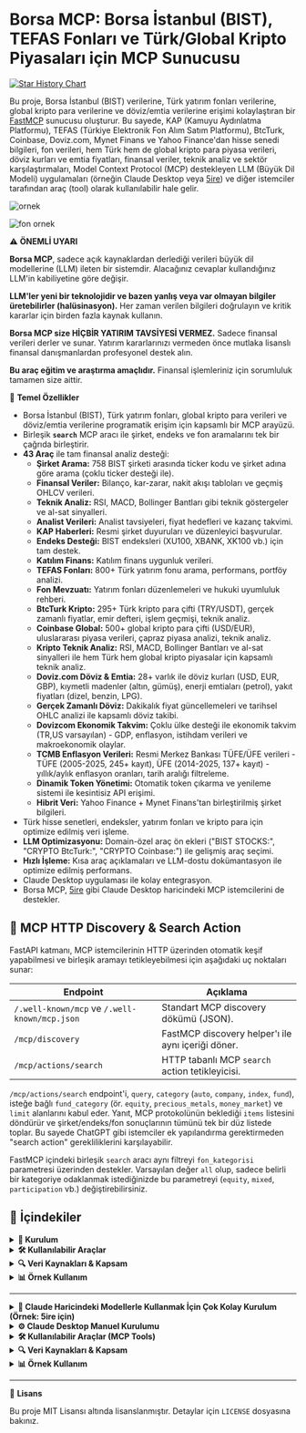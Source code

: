 # Borsa MCP: Borsa İstanbul (BIST), TEFAS Fonları ve Türk/Global Kripto Piyasaları için MCP Sunucusu

[![Star History Chart](https://api.star-history.com/svg?repos=saidsurucu/borsa-mcp&type=Date)](https://www.star-history.com/#saidsurucu/borsa-mcp&Date)

Bu proje, Borsa İstanbul (BIST) verilerine, Türk yatırım fonları verilerine, global kripto para verilerine ve döviz/emtia verilerine erişimi kolaylaştıran bir [FastMCP](https://gofastmcp.com/) sunucusu oluşturur. Bu sayede, KAP (Kamuyu Aydınlatma Platformu), TEFAS (Türkiye Elektronik Fon Alım Satım Platformu), BtcTurk, Coinbase, Doviz.com, Mynet Finans ve Yahoo Finance'dan hisse senedi bilgileri, fon verileri, hem Türk hem de global kripto para piyasa verileri, döviz kurları ve emtia fiyatları, finansal veriler, teknik analiz ve sektör karşılaştırmaları, Model Context Protocol (MCP) destekleyen LLM (Büyük Dil Modeli) uygulamaları (örneğin Claude Desktop veya [5ire](https://5ire.app)) ve diğer istemciler tarafından araç (tool) olarak kullanılabilir hale gelir.

![ornek](./ornek.jpeg)

![fon ornek](./fon-ornek.png)

⚠️ **ÖNEMLİ UYARI**

**Borsa MCP**, sadece açık kaynaklardan derlediği verileri büyük dil modellerine (LLM) ileten bir sistemdir. Alacağınız cevaplar kullandığınız LLM'in kabiliyetine göre değişir. 

**LLM'ler yeni bir teknolojidir ve bazen yanlış veya var olmayan bilgiler üretebilirler (halüsinasyon).** Her zaman verilen bilgileri doğrulayın ve kritik kararlar için birden fazla kaynak kullanın.

**Borsa MCP size HİÇBİR YATIRIM TAVSİYESİ VERMEZ.** Sadece finansal verileri derler ve sunar. Yatırım kararlarınızı vermeden önce mutlaka lisanslı finansal danışmanlardan profesyonel destek alın.

**Bu araç eğitim ve araştırma amaçlıdır.** Finansal işlemleriniz için sorumluluk tamamen size aittir.

🎯 **Temel Özellikler**

* Borsa İstanbul (BIST), Türk yatırım fonları, global kripto para verileri ve döviz/emtia verilerine programatik erişim için kapsamlı bir MCP arayüzü.
* Birleşik **`search`** MCP aracı ile şirket, endeks ve fon aramalarını tek bir çağrıda birleştirir.
* **43 Araç** ile tam finansal analiz desteği:
    * **Şirket Arama:** 758 BIST şirketi arasında ticker kodu ve şirket adına göre arama (çoklu ticker desteği ile).
    * **Finansal Veriler:** Bilanço, kar-zarar, nakit akışı tabloları ve geçmiş OHLCV verileri.
    * **Teknik Analiz:** RSI, MACD, Bollinger Bantları gibi teknik göstergeler ve al-sat sinyalleri.
    * **Analist Verileri:** Analist tavsiyeleri, fiyat hedefleri ve kazanç takvimi.
    * **KAP Haberleri:** Resmi şirket duyuruları ve düzenleyici başvurular.
    * **Endeks Desteği:** BIST endeksleri (XU100, XBANK, XK100 vb.) için tam destek.
    * **Katılım Finans:** Katılım finans uygunluk verileri.
    * **TEFAS Fonları:** 800+ Türk yatırım fonu arama, performans, portföy analizi.
    * **Fon Mevzuatı:** Yatırım fonları düzenlemeleri ve hukuki uyumluluk rehberi.
    * **BtcTurk Kripto:** 295+ Türk kripto para çifti (TRY/USDT), gerçek zamanlı fiyatlar, emir defteri, işlem geçmişi, teknik analiz.
    * **Coinbase Global:** 500+ global kripto para çifti (USD/EUR), uluslararası piyasa verileri, çapraz piyasa analizi, teknik analiz.
    * **Kripto Teknik Analiz:** RSI, MACD, Bollinger Bantları ve al-sat sinyalleri ile hem Türk hem global kripto piyasalar için kapsamlı teknik analiz.
    * **Doviz.com Döviz & Emtia:** 28+ varlık ile döviz kurları (USD, EUR, GBP), kıymetli madenler (altın, gümüş), enerji emtiaları (petrol), yakıt fiyatları (dizel, benzin, LPG).
    * **Gerçek Zamanlı Döviz:** Dakikalık fiyat güncellemeleri ve tarihsel OHLC analizi ile kapsamlı döviz takibi.
    * **Dovizcom Ekonomik Takvim:** Çoklu ülke desteği ile ekonomik takvim (TR,US varsayılan) - GDP, enflasyon, istihdam verileri ve makroekonomik olaylar.
    * **TCMB Enflasyon Verileri:** Resmi Merkez Bankası TÜFE/ÜFE verileri - TÜFE (2005-2025, 245+ kayıt), ÜFE (2014-2025, 137+ kayıt) - yıllık/aylık enflasyon oranları, tarih aralığı filtreleme.
    * **Dinamik Token Yönetimi:** Otomatik token çıkarma ve yenileme sistemi ile kesintisiz API erişimi.
    * **Hibrit Veri:** Yahoo Finance + Mynet Finans'tan birleştirilmiş şirket bilgileri.
* Türk hisse senetleri, endeksler, yatırım fonları ve kripto para için optimize edilmiş veri işleme.
* **LLM Optimizasyonu:** Domain-özel araç ön ekleri ("BIST STOCKS:", "CRYPTO BtcTurk:", "CRYPTO Coinbase:") ile gelişmiş araç seçimi.
* **Hızlı İşleme:** Kısa araç açıklamaları ve LLM-dostu dokümantasyon ile optimize edilmiş performans.
* Claude Desktop uygulaması ile kolay entegrasyon.
* Borsa MCP, [5ire](https://5ire.app) gibi Claude Desktop haricindeki MCP istemcilerini de destekler.

## 🔎 MCP HTTP Discovery & Search Action

FastAPI katmanı, MCP istemcilerinin HTTP üzerinden otomatik keşif yapabilmesi ve birleşik aramayı tetikleyebilmesi için aşağıdaki uç noktaları sunar:

| Endpoint | Açıklama |
| --- | --- |
| `/.well-known/mcp` ve `/.well-known/mcp.json` | Standart MCP discovery dökümü (JSON).
| `/mcp/discovery` | FastMCP discovery helper'ı ile aynı içeriği döner.
| `/mcp/actions/search` | HTTP tabanlı MCP `search` action tetikleyicisi. | 

`/mcp/actions/search` endpoint'i, `query`, `category` (`auto`, `company`, `index`, `fund`), isteğe bağlı `fund_category` (ör. `equity`, `precious_metals`, `money_market`) ve `limit` alanlarını kabul eder. Yanıt, MCP protokolünün beklediği `items` listesini döndürür ve şirket/endeks/fon sonuçlarının tümünü tek bir düz listede toplar. Bu sayede ChatGPT gibi istemciler ek yapılandırma gerektirmeden "search action" gerekliliklerini karşılayabilir.

FastMCP içindeki birleşik `search` aracı aynı filtreyi `fon_kategorisi` parametresi üzerinden destekler. Varsayılan değer `all` olup, sadece belirli bir kategoriye odaklanmak istediğinizde bu parametreyi (`equity`, `mixed`, `participation` vb.) değiştirebilirsiniz.

## 📑 **İçindekiler**

<details>
<summary><b>🚀 Kurulum</b></summary>

- [Claude Desktop Dışı Kullanım (5ire vb.)](#-claude-haricindeki-modellerle-kullanmak-için-çok-kolay-kurulum-örnek-5ire-için)
- [Claude Desktop Manuel Kurulumu](#️-claude-desktop-manuel-kurulumu)

</details>

<details>
<summary><b>🛠️ Kullanılabilir Araçlar</b></summary>

- [Temel Şirket & Finansal Veriler](#temel-şirket--finansal-veriler)
- [Gelişmiş Analiz Araçları](#gelişmiş-analiz-araçları)
- [KAP & Haberler](#kap--haberler)
- [BIST Endeks Araçları](#bist-endeks-araçları)
- [Katılım Finans](#katılım-finans)
- [TEFAS Fon Araçları](#tefas-fon-araçları)
- [BtcTurk Kripto Araçları](#btcturk-kripto-para-araçları-türk-piyasası)
- [Coinbase Global Kripto Araçları](#coinbase-global-kripto-para-araçları-uluslararası-piyasalar)
- [Dovizcom Döviz & Emtia Araçları](#dovizcom-döviz--emtia-araçları-türk--uluslararası-piyasalar)
- [Ekonomik Takvim](#dovizcom-ekonomik-takvim-araçları)
- [TCMB Enflasyon Araçları](#tcmb-enflasyon-araçları)

</details>

<details>
<summary><b>🔍 Veri Kaynakları & Kapsam</b></summary>

- [KAP (Kamuyu Aydınlatma Platformu)](#kap-kamuyu-aydınlatma-platformu)
- [Yahoo Finance](#yahoo-finance-entegrasyonu)
- [Mynet Finans](#mynet-finans-hibrit-mod)
- [TEFAS](#tefas-türkiye-elektronik-fon-alım-satım-platformu)
- [BtcTurk & Coinbase](#btcturk-kripto-para-borsası-türk-piyasası)
- [Dovizcom](#dovizcom-döviz--emtia-platformu-türk--uluslararası-piyasalar)
- [TCMB](#tcmb-enflasyon-verileri-resmi-merkez-bankası)

</details>

<details>
<summary><b>📊 Örnek Kullanım</b></summary>

- [Hisse Senedi Analizleri](#-örnek-kullanım)
- [Fon Analizleri](#-örnek-kullanım)
- [Kripto Para Analizleri](#-örnek-kullanım)
- [Döviz & Emtia Analizleri](#-örnek-kullanım)
- [Ekonomik Takvim](#-örnek-kullanım)
- [Enflasyon Analizleri](#-örnek-kullanım)

</details>

---

<details>
<summary><b>🚀 Claude Haricindeki Modellerle Kullanmak İçin Çok Kolay Kurulum (Örnek: 5ire için)</b></summary>

Bu bölüm, Borsa MCP aracını 5ire gibi Claude Desktop dışındaki MCP istemcileriyle kullanmak isteyenler içindir.

* **Python Kurulumu:** Sisteminizde Python 3.11 veya üzeri kurulu olmalıdır. Kurulum sırasında "**Add Python to PATH**" (Python'ı PATH'e ekle) seçeneğini işaretlemeyi unutmayın. [Buradan](https://www.python.org/downloads/) indirebilirsiniz.
* **Git Kurulumu (Windows):** Bilgisayarınıza [git](https://git-scm.com/downloads/win) yazılımını indirip kurun. "Git for Windows/x64 Setup" seçeneğini indirmelisiniz.
* **`uv` Kurulumu:**
    * **Windows Kullanıcıları (PowerShell):** Bir CMD ekranı açın ve bu kodu çalıştırın: `powershell -ExecutionPolicy ByPass -c "irm https://astral.sh/uv/install.ps1 | iex"`
    * **Mac/Linux Kullanıcıları (Terminal):** Bir Terminal ekranı açın ve bu kodu çalıştırın: `curl -LsSf https://astral.sh/uv/install.sh | sh`
* **Microsoft Visual C++ Redistributable (Windows):** Bazı Python paketlerinin doğru çalışması için gereklidir. [Buradan](https://learn.microsoft.com/en-us/cpp/windows/latest-supported-vc-redist?view=msvc-170) indirip kurun.
* İşletim sisteminize uygun [5ire](https://5ire.app) MCP istemcisini indirip kurun.
* 5ire'ı açın. **Workspace -> Providers** menüsünden kullanmak istediğiniz LLM servisinin API anahtarını girin.
* **Tools** menüsüne girin. **+Local** veya **New** yazan butona basın.
    * **Tool Key:** `borsamcp`
    * **Name:** `Borsa MCP`
    * **Command:**
        ```
        uvx --from git+https://github.com/saidsurucu/borsa-mcp borsa-mcp
        ```
    * **Save** butonuna basarak kaydedin.
* Şimdi **Tools** altında **Borsa MCP**'yi görüyor olmalısınız. Üstüne geldiğinizde sağda çıkan butona tıklayıp etkinleştirin (yeşil ışık yanmalı).
* Artık Borsa MCP ile konuşabilirsiniz.

</details>

<details>
<summary><b>⚙️ Claude Desktop Manuel Kurulumu</b></summary>

1.  **Ön Gereksinimler:** Python, `uv`, (Windows için) Microsoft Visual C++ Redistributable'ın sisteminizde kurulu olduğundan emin olun. Detaylı bilgi için yukarıdaki "5ire için Kurulum" bölümündeki ilgili adımlara bakabilirsiniz.
2.  Claude Desktop **Settings -> Developer -> Edit Config**.
3.  Açılan `claude_desktop_config.json` dosyasına `mcpServers` altına ekleyin. UYARI: // ile başlayan yorum satırını silmelisiniz:

    ```json
    {
      "mcpServers": {
        // ... (varsa diğer sunucularınız) ...
        "Borsa MCP": {
          "command": "uvx",
          "args": [
            "--from", "git+https://github.com/saidsurucu/borsa-mcp",
            "borsa-mcp"
          ]
        }
      }
    }
    ```
4.  Claude Desktop'ı kapatıp yeniden başlatın.

</details>

<details>
<summary><b>🛠️ Kullanılabilir Araçlar (MCP Tools)</b></summary>

Bu FastMCP sunucusu LLM modelleri için aşağıdaki araçları sunar:

### Temel Şirket & Finansal Veriler
* **`search`**: Şirket, endeks ve fon aramalarını otomatik olarak kategorize eden birleşik arama aracı.
* **`find_ticker_code`**: Güncel BIST şirketleri arasında ticker kodu arama.
* **`get_sirket_profili`**: Detaylı şirket profili.
* **`get_bilanco`**: Bilanço verileri (yıllık/çeyreklik).
* **`get_kar_zarar_tablosu`**: Kar-zarar tablosu (yıllık/çeyreklik).
* **`get_nakit_akisi_tablosu`**: Nakit akışı tablosu (yıllık/çeyreklik).
* **`get_finansal_veri`**: Geçmiş OHLCV verileri (hisse senetleri ve endeksler için).

### Gelişmiş Analiz Araçları
* **`get_analist_tahminleri`**: Analist tavsiyeleri, fiyat hedefleri ve trendler.
* **`get_temettu_ve_aksiyonlar`**: Temettü geçmişi ve kurumsal işlemler.
* **`get_hizli_bilgi`**: Hızlı finansal metrikler (P/E, P/B, ROE vb.).
* **`get_kazanc_takvimi`**: Kazanç takvimi ve büyüme verileri.
* **`get_teknik_analiz`**: Kapsamlı teknik analiz ve göstergeler.
* **`get_sektor_karsilastirmasi`**: Sektör analizi ve karşılaştırması.

### KAP & Haberler
* **`get_kap_haberleri`**: Son KAP haberleri ve resmi şirket duyuruları.
* **`get_kap_haber_detayi`**: Detaylı KAP haber içeriği (Markdown formatında).

### BIST Endeks Araçları
* **`get_endeks_kodu`**: Güncel BIST endeks listesinde endeks kodu arama.
* **`get_endeks_sirketleri`**: Belirli endeksteki şirketlerin listesi.

### Katılım Finans
* **`get_katilim_finans_uygunluk`**: KAP Katılım finans uygunluk verileri ve katılım endeksi üyeliği.

### TEFAS Fon Araçları
* **`search_funds`**: Türk yatırım fonları arama (kategori filtreleme ve performans metrikleri ile).
* **`get_fund_detail`**: Kapsamlı fon bilgileri ve analitiği.
* **`get_fund_performance`**: Resmi TEFAS BindHistoryInfo API ile geçmiş fon performansı.
* **`get_fund_portfolio`**: Resmi TEFAS BindHistoryAllocation API ile fon portföy dağılımı.
* **`compare_funds`**: Resmi TEFAS karşılaştırma API ile çoklu fon karşılaştırması.

### Fon Mevzuat Araçları
* **`get_fon_mevzuati`**: Türk yatırım fonları mevzuat rehberi (hukuki uyumluluk için).

### BtcTurk Kripto Para Araçları (Türk Piyasası)
* **`get_kripto_exchange_info`**: Tüm kripto çiftleri, para birimleri ve borsa operasyonel durumu.
* **`get_kripto_ticker`**: Kripto çiftler için gerçek zamanlı fiyat verileri (çift veya kote para birimi filtresi ile).
* **`get_kripto_orderbook`**: Güncel alış/satış emirlerini içeren emir defteri derinliği.
* **`get_kripto_trades`**: Piyasa analizi için son işlem geçmişi.
* **`get_kripto_ohlc`**: Kripto grafikleri ve teknik analiz için OHLC verileri.
* **`get_kripto_kline`**: Çoklu zaman çözünürlükleri ile Kline (mum grafik) verileri.
* **`get_kripto_teknik_analiz`**: Türk kripto piyasaları için RSI, MACD, Bollinger Bantları ve al-sat sinyalleri ile kapsamlı teknik analiz.

### Coinbase Global Kripto Para Araçları (Uluslararası Piyasalar)
* **`get_coinbase_exchange_info`**: Global işlem çiftleri ve para birimleri (USD/EUR piyasaları ile).
* **`get_coinbase_ticker`**: Uluslararası piyasalar için gerçek zamanlı global kripto fiyatları (USD/EUR).
* **`get_coinbase_orderbook`**: USD/EUR alış/satış fiyatları ile global emir defteri derinliği.
* **`get_coinbase_trades`**: Çapraz piyasa analizi için son global işlem geçmişi.
* **`get_coinbase_ohlc`**: USD/EUR kripto grafikleri için global OHLC verileri.
* **`get_coinbase_server_time`**: Coinbase sunucu zamanı ve API durumu.
* **`get_coinbase_teknik_analiz`**: Global kripto piyasaları için RSI, MACD, Bollinger Bantları ve al-sat sinyalleri ile kapsamlı teknik analiz.

### Dovizcom Döviz & Emtia Araçları (Türk & Uluslararası Piyasalar)
* **`get_dovizcom_guncel`**: Güncel döviz kurları ve emtia fiyatları (USD, EUR, GBP, gram-altın, ons, BRENT, dizel, benzin, LPG).
* **`get_dovizcom_dakikalik`**: Gerçek zamanlı izleme için dakikalık veriler (60 veri noktasına kadar).
* **`get_dovizcom_arsiv`**: Teknik analiz ve trend araştırması için tarihsel OHLC verileri.

### Dovizcom Ekonomik Takvim Araçları
* **`get_economic_calendar`**: Çoklu ülke ekonomik takvimi (TR,US varsayılan) - GDP, enflasyon, istihdam verileri ve makroekonomik olaylar.

### TCMB Enflasyon Araçları
* **`get_turkiye_enflasyon`**: Resmi TCMB TÜFE/ÜFE enflasyon verileri - TÜFE: tüketici fiyatları (2005-2025, 245+ kayıt), ÜFE: üretici fiyatları (2014-2025, 137+ kayıt) - yıllık/aylık oranlar, tarih aralığı filtreleme, istatistiksel özet.
* **`get_enflasyon_hesapla`**: TCMB resmi enflasyon hesaplama API'si - iki tarih arası kümülatif enflasyon hesaplama, sepet değeri analizi, satın alma gücü kaybı/kazancı, ortalama yıllık enflasyon, TÜFE endeks değerleri.

</details>

<details>
<summary><b>🔍 Veri Kaynakları & Kapsam</b></summary>

### KAP (Kamuyu Aydınlatma Platformu)
- **Şirketler**: 758 BIST şirketi (ticker kodları, adlar, şehirler, çoklu ticker desteği)
- **Katılım Finans**: Resmi katılım finans uygunluk değerlendirmeleri
- **Güncelleme**: Otomatik önbellek ve yenileme

### Yahoo Finance Entegrasyonu
- **Endeks Desteği**: Tüm BIST endeksleri (XU100, XBANK, XK100 vb.) için tam destek
- **Zaman Dilimi**: Tüm zaman damgaları Avrupa/İstanbul'a çevrilir
- **Veri Kalitesi**: Büyük bankalar ve teknoloji şirketleri en iyi kapsama sahiptir

### Mynet Finans (Hibrit Mod)
- **Türk Özel Verileri**: Kurumsal yönetim, ortaklık yapısı, bağlı şirketler
- **KAP Haberleri**: Gerçek zamanlı resmi duyuru akışı
- **Endeks Kompozisyonu**: Canlı endeks şirket listeleri

### TEFAS (Türkiye Elektronik Fon Alım Satım Platformu)
- **Fon Evreni**: 800+ Türk yatırım fonu
- **Resmi API**: TEFAS BindHistoryInfo ve BindHistoryAllocation API'leri
- **Kategori Filtreleme**: 13 fon kategorisi (borçlanma, hisse senedi, altın vb.)
- **Performans Metrikleri**: 7 dönemlik getiri analizi (1 günlük - 3 yıllık)
- **Portföy Analizi**: 50+ Türk varlık kategorisi ile detaylı dağılım
- **Güncellik**: Gerçek zamanlı fon fiyatları ve performans verileri

### Fon Mevzuatı
- **Kaynak**: `fon_mevzuat_kisa.md` - 80,820 karakter düzenleme metni
- **Kapsam**: Yatırım fonları için kapsamlı Türk mevzuatı
- **İçerik**: Portföy limitleri, fon türleri, uyumluluk kuralları
- **Güncelleme**: Dosya metadata ile son güncelleme tarihi

### BtcTurk Kripto Para Borsası (Türk Piyasası)
- **İşlem Çiftleri**: 295+ kripto para işlem çifti (ana TRY ve USDT piyasaları dahil)
- **Para Birimleri**: 158+ desteklenen kripto para ve fiat para birimi (BTC, ETH, TRY, USDT vb.)
- **API Endpoint**: Resmi BtcTurk Public API v2 (https://api.btcturk.com/api/v2)
- **Piyasa Verileri**: Gerçek zamanlı ticker fiyatları, emir defterleri, işlem geçmişi, OHLC/Kline grafikleri
- **Türk Odak**: TRY çiftleri için optimize edilmiş (BTCTRY, ETHTRY, ADATRY vb.)
- **Güncelleme Sıklığı**: Borsa bilgileri için 1 dakika önbellek ile gerçek zamanlı piyasa verileri
- **Veri Kalitesi**: Milisaniye hassasiyetli zaman damgaları ile profesyonel seviye borsa verileri

### Coinbase Global Kripto Para Borsası (Uluslararası Piyasalar)
- **İşlem Çiftleri**: 500+ global kripto para işlem çifti (ana USD, EUR ve GBP piyasaları dahil)
- **Para Birimleri**: 200+ desteklenen kripto para ve fiat para birimi (BTC, ETH, USD, EUR, GBP vb.)
- **API Endpoint**: Resmi Coinbase Advanced Trade API v3 ve App API v2 (https://api.coinbase.com)
- **Piyasa Verileri**: Gerçek zamanlı ticker fiyatları, emir defterleri, işlem geçmişi, OHLC/mum grafikleri, sunucu zamanı
- **Global Odak**: Uluslararası piyasalar için USD/EUR çiftleri (BTC-USD, ETH-EUR vb.)
- **Güncelleme Sıklığı**: Borsa bilgileri için 5 dakika önbellek ile gerçek zamanlı piyasa verileri
- **Veri Kalitesi**: Coinbase (NASDAQ: COIN) kurumsal seviye global likidite ile işletme düzeyinde borsa verileri
- **Kapsam**: Tam global piyasa kapsama, kurumsal seviye işlem verileri, çapraz piyasa arbitraj fırsatları
- **Çapraz Piyasa Analizi**: Türk kripto piyasaları (BtcTurk TRY çiftleri) ile global piyasaları (Coinbase USD/EUR çiftleri) karşılaştırma

### Dovizcom Döviz & Emtia Platformu (Türk & Uluslararası Piyasalar)
- **Varlık Kapsamı**: 28+ varlık (ana para birimleri, kıymetli madenler, enerji emtiaları, yakıt fiyatları)
- **Ana Para Birimleri**: USD, EUR, GBP, JPY, CHF, CAD, AUD ile gerçek zamanlı TRY döviz kurları
- **Kıymetli Madenler**: Hem Türk (gram-altın, gümüş) hem uluslararası (ons, XAG-USD, XPT-USD, XPD-USD) çifte fiyatlandırma
- **Enerji Emtiaları**: BRENT ve WTI petrol fiyatları ile tarihsel trendler ve piyasa analizi
- **Yakıt Fiyatları**: Dizel, benzin ve LPG fiyatları (TRY bazlı) ile günlük fiyat takibi
- **API Endpoint**: Resmi doviz.com API v12 (https://api.doviz.com/api/v12)
- **Gerçek Zamanlı Veri**: Kısa vadeli analiz için 60 veri noktasına kadar dakikalık güncellemeler
- **Tarihsel Veri**: Teknik analiz ve trend araştırması için özel tarih aralıklarında günlük OHLC verileri
- **Güncelleme Sıklığı**: Güncel kurlar için 1 dakika önbellek ile gerçek zamanlı piyasa verileri
- **Veri Kalitesi**: Türkiye'nin önde gelen finansal bilgi sağlayıcısından profesyonel seviye finansal veriler
- **Piyasa Odağı**: Çapraz piyasa analizi için uluslararası USD/EUR karşılaştırmaları ile Türk TRY bazlı fiyatlandırma
- **Kimlik Doğrulama**: Güvenilir API erişimi için uygun başlık yönetimi ile Bearer token kimlik doğrulaması
- **Kapsam**: Döviz ticareti, kıymetli maden yatırımı, emtia analizi ve yakıt fiyat takibi için tam finansal piyasalar kapsamı

### Dovizcom Ekonomik Takvim (Çoklu Ülke Desteği)
- **Makroekonomik Olaylar**: GDP, enflasyon, istihdam, sanayi üretimi, PMI, işsizlik oranları ve diğer piyasa etkili ekonomik göstergeler
- **Ülke Kapsamı**: 30+ ülke (TR, US, EU, GB, JP, DE, FR, CA, AU, CN, KR, BR vb.) için ekonomik veri takibi
- **Çoklu Ülke Filtreleme**: Virgülle ayrılmış ülke kodları ile esnek filtreleme (örn: "TR,US,DE")
- **Varsayılan Davranış**: Türkiye ve ABD ekonomik olayları (TR,US) varsayılan olarak gösterilir
- **API Endpoint**: Resmi Doviz.com Economic Calendar API (https://www.doviz.com/calendar/getCalendarEvents)
- **Filtreleme Özellikleri**: Ülke bazlı filtreleme, önem seviyesi seçimi (yüksek/orta/düşük), özelleştirilebilir tarih aralıkları
- **Veri Detayları**: Gerçek değerler, önceki dönem verileri, tahminler (mevcut olduğunda), dönem bilgileri Türkçe açıklamalar
- **Güncelleme Sıklığı**: Gerçek zamanlı ekonomik olay takibi ve uluslararası piyasa etkisi analizi
- **Zaman Dilimi Desteği**: Avrupa/İstanbul ana zaman dilimi ile Türk saati koordinasyonu
- **Veri Kalitesi**: Doviz.com'un özelleşmiş finansal veri ağından profesyonel seviye uluslararası makroekonomik bilgiler

### TCMB Enflasyon Verileri (Resmi Merkez Bankası)
- **Veri Kaynağı**: Türkiye Cumhuriyet Merkez Bankası resmi enflasyon istatistikleri sayfaları
- **Veri Türleri**: 
  - **TÜFE:** Tüketici Fiyat Endeksi (2005-2025, 245+ aylık kayıt)
  - **ÜFE:** Üretici Fiyat Endeksi - Yurt İçi (2014-2025, 137+ aylık kayıt)
- **Güncelleme Sıklığı**: Aylık (genellikle ayın ortasında resmi açıklama)
- **Veri Kalitesi**: Resmi TCMB kaynağından web scraping ile %100 güvenilir
- **Performans**: 2-3 saniye (1 saatlik cache ile optimize edilmiş)
- **Filtreleme**: Enflasyon türü seçimi, tarih aralığı (YYYY-MM-DD), kayıt sayısı limiti
- **İstatistikler**: Min/max oranlar, ortalamalar, son değerler otomatik hesaplama
- **Son Veriler (Mayıs 2025)**: 
  - **TÜFE:** %35.41 (yıllık), %1.53 (aylık)
  - **ÜFE:** %23.13 (yıllık), %2.48 (aylık)
- **Ekonomik Analiz**: ÜFE öncü gösterge olarak TÜFE hareketlerini öngörmede kullanılır

</details>

<details>
<summary><b>📊 Örnek Kullanım</b></summary>

```
# Şirket arama
GARAN hissesi için detaylı analiz yap

# Endeks analizi  
XU100 endeksinin son 1 aylık performansını analiz et

# Teknik analiz
ASELS için kapsamlı teknik analiz ve al-sat sinyalleri ver

# KAP haberleri
THYAO için son 5 KAP haberini getir ve ilkinin detayını analiz et

# Katılım finans
ARCLK'nın katılım finans uygunluğunu kontrol et

# Sektör karşılaştırması
Bankacılık sektöründeki ana oyuncuları karşılaştır: GARAN, AKBNK, YKBNK

# Fon arama ve analizi
"altın" fonları ara ve en iyi performans gösteren 3 tanesini karşılaştır

# Fon portföy analizi
AAK fonunun son 6 aylık portföy dağılım değişimini analiz et

# Fon mevzuat sorguları
Yatırım fonlarında türev araç kullanım limitleri nelerdir?

# Türk kripto para analizi
Bitcoin'in TRY cinsinden son 1 aylık fiyat hareketlerini analiz et

# Türk kripto piyasa takibi
BtcTurk'te en çok işlem gören kripto çiftleri listele ve fiyat değişimlerini göster

# Türk kripto emir defteri analizi
BTCTRY çiftinin emir defterini görüntüle ve derinlik analizini yap

# Global kripto para analizi
Bitcoin'in USD cinsinden Coinbase'deki son 1 aylık fiyat hareketlerini analiz et

# Global kripto piyasa takibi
Coinbase'de en popüler USD/EUR kripto çiftlerini listele ve global piyasa trendlerini göster

# Global kripto emir defteri analizi
BTC-USD çiftinin Coinbase emir defterini görüntüle ve global likidite analizini yap

# Çapraz piyasa kripto analizi
Bitcoin fiyatını Türk (BTCTRY) ve global (BTC-USD) piyasalarda karşılaştır

# Arbitraj fırsatı analizi
ETH fiyatlarını BtcTurk (ETHUSDT) ve Coinbase (ETH-USD) arasında karşılaştırarak arbitraj fırsatlarını tespit et

# BtcTurk kripto teknik analiz
BTCTRY çiftinin günlük teknik analizini yap ve al-sat sinyallerini değerlendir

# Coinbase global kripto teknik analiz  
BTC-USD çiftinin 4 saatlik teknik analizini yap ve RSI, MACD durumunu analiz et

# Çapraz piyasa teknik analiz karşılaştırması
Bitcoin'in hem Türk piyasasında (BTCTRY) hem global piyasada (BTC-USD) teknik analiz sinyallerini karşılaştır

# Global kripto teknik analiz
ETH-EUR çiftinin günlük Bollinger Bantları ve hareketli ortalama durumunu analiz et

# Döviz kuru analizi
USD/TRY kurunun güncel durumunu ve son 1 saatteki dakikalık hareketlerini analiz et

# Altın fiyat takibi
Gram altının TRY cinsinden güncel fiyatını al ve son 30 dakikadaki değişimini göster

# Uluslararası altın karşılaştırması
Türk gram altını ile uluslararası ons altın fiyatlarını karşılaştır

# Emtia fiyat analizi
Brent petrolün son 6 aylık OHLC verilerini al ve fiyat trendini analiz et

# Kıymetli maden portföy takibi
Altın, gümüş ve platinyum fiyatlarının güncel durumunu ve haftalık performansını karşılaştır

# Çapraz döviz analizi
EUR/TRY ve GBP/TRY kurlarının güncel durumunu karşılaştır ve arbitraj fırsatlarını değerlendir

# Yakıt fiyat takibi
Dizel, benzin ve LPG fiyatlarının güncel durumunu ve haftalık değişimlerini analiz et

# Yakıt fiyat karşılaştırması
Son 3 aylık dizel ve benzin fiyat trendlerini karşılaştır ve analiz et

# Haftalık ekonomik takvim (çoklu ülke)
Bu haftanın önemli ekonomik olaylarını TR,US,DE için listele ve piyasa etkilerini değerlendir

# Tek ülke ekonomik takip
Sadece Almanya'nın bu ayki ekonomik verilerini getir ve analiz et

# Çoklu ülke ekonomik karşılaştırma
TR,US,GB,FR,DE ülkelerinin bu haftaki tüm ekonomik verilerini karşılaştır

# Ekonomik veri analizi
Türkiye ve ABD'nin son çeyrek GDP büyüme verilerini karşılaştır ve trend analizini yap

# TCMB TÜFE enflasyon analizi
Son 2 yılın tüketici enflasyon verilerini getir ve trend analizini yap

# TCMB ÜFE enflasyon analizi  
Üretici enflasyonunun son 1 yılını analiz et ve TÜFE ile karşılaştır

# Enflasyon dönemsel analizi
2022-2024 yüksek enflasyon dönemini hem TÜFE hem ÜFE açısından analiz et

# TÜFE vs ÜFE karşılaştırması
Son 12 aylık TÜFE ve ÜFE verilerini karşılaştır ve fiyat geçişkenliğini analiz et

# Güncel enflasyon durumu
Son 6 aylık hem tüketici hem üretici enflasyon verilerini al ve Merkez Bankası hedefleriyle karşılaştır

# TCMB enflasyon hesaplayıcı analizi
2020'deki 100 TL'nin bugünkü satın alma gücünü hesapla

# Yüksek enflasyon dönemi analizi
2021-2024 yüksek enflasyon döneminde 1000 TL'nin değişimini hesapla ve kümülatif enflasyon etkisini analiz et

# Uzun dönemli satın alma gücü analizi
2010'dan bugüne 5000 TL'lik maaşın satın alma gücündeki değişimi hesapla

# Kısa dönemli enflasyon hesaplaması
Son 6 aylık enflasyon etkisini hesapla ve yıllık bazda projeksiyon yap

# Ekonomik kriz dönemleri karşılaştırması
2001, 2008 ve 2018 ekonomik krizlerinin enflasyon etkilerini karşılaştır

# Kontrat endeksleme hesaplaması
Kira sözleşmelerinin enflasyon ayarlaması için gerekli artış oranını hesapla
```

</details>

---

📜 **Lisans**

Bu proje MIT Lisansı altında lisanslanmıştır. Detaylar için `LICENSE` dosyasına bakınız.
